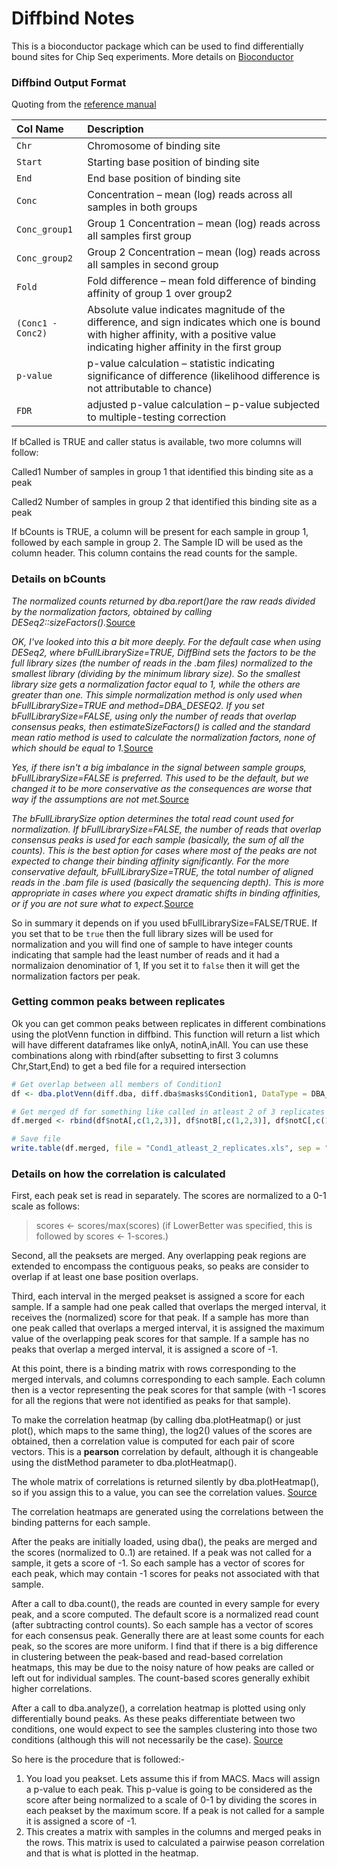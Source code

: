 # Diffbind Notes

This is a bioconductor package which can be used to find differentially bound sites for Chip Seq experiments. More details on [Bioconductor](https://bioconductor.org/packages/release/bioc/html/DiffBind.html)

### Diffbind Output Format
Quoting from the [reference manual](https://bioconductor.org/packages/release/bioc/manuals/DiffBind/man/DiffBind.pdf)

| Col Name | Description |
| :--- | :--- |
|`Chr` | Chromosome of binding site|
|`Start`|  Starting base position of binding site|
|`End` |  End base position of binding site|
|`Conc`|  Concentration – mean (log) reads across all samples in both groups
|`Conc_group1` |  Group 1 Concentration – mean (log) reads across all samples first group|
|`Conc_group2` |  Group 2 Concentration – mean (log) reads across all samples in second group|
|`Fold` |  Fold difference – mean fold difference of binding affinity of group 1 over group2 |
|`(Conc1 - Conc2)`|  Absolute value indicates magnitude of the difference, and sign indicates which one is bound with higher affinity, with a positive value indicating higher affinity in the first group
|`p-value` |  p-value calculation – statistic indicating significance of difference (likelihood difference is not attributable to chance)|
|`FDR` |  adjusted p-value calculation – p-value subjected to multiple-testing correction|

If bCalled is TRUE and caller status is available, two more columns will follow:

Called1 Number of samples in group 1 that identified this binding site as a peak

Called2 Number of samples in group 2 that identified this binding site as a peak

If bCounts is TRUE, a column will be present for each sample in group 1, followed by each sample in group 2. The Sample ID will be used as the column header. This column contains the read counts for the sample.

### Details on bCounts

*The normalized counts returned by dba.report()are the raw reads divided by the normalization factors, obtained by calling DESeq2::sizeFactors().*[Source](https://support.bioconductor.org/p/68134/#68168)

*OK, I've looked into this a bit more deeply. For the default case when using DESeq2, where bFullLibrarySize=TRUE, DiffBind sets the factors to be the full library sizes (the number of reads in the .bam files) normalized to the smallest library (dividing by the minimum library size). So the smallest library size gets a normalization factor equal to 1, while the others are greater than one. This simple normalization method is only used when bFullLibrarySize=TRUE and method=DBA_DESEQ2.  If you set bFullLibrarySize=FALSE, using only the number of reads that overlap consensus peaks, then estimateSizeFactors() is called and the standard mean ratio method is used to calculate the normalization factors, none of which should be equal to 1.*[Source](https://support.bioconductor.org/p/85046/#85060)

*Yes, if there isn't a big imbalance in the signal between sample groups, bFullLibrarySize=FALSE is preferred. This used to be the default, but we changed it to be more conservative as the consequences are worse that way if the assumptions are not met.*[Source](https://support.bioconductor.org/p/85046/#85069)

*The bFullLibrarySize option determines the total read count used for normalization. If bFullLibrarySize=FALSE, the number of reads that overlap consensus peaks is used for each sample (basically, the sum of all the counts). This is the best option for cases where most of the peaks are not expected to change their binding affinity significantly. For the more conservative default, bFullLibrarySize=TRUE, the total number of aligned reads in the .bam file is used (basically the sequencing depth). This is more appropriate in cases where you expect dramatic shifts in binding affinities, or if you are not sure what to expect.*[Source](https://support.bioconductor.org/p/79469/#79473)

So in summary it depends on if you used bFullLibrarySize=FALSE/TRUE. If you set that to be `true` then the full library sizes will be used for normalization and you will find one of sample to have integer counts indicating that sample had the least number of reads and it had a normalizaion denominatior of 1, If you set it to `false` then it will get the normalization factors per peak.

### Getting common peaks between replicates
Ok you can get common peaks between replicates in different combinations using the plotVenn function in diffbind. This function will return a list which will have different dataframes like onlyA, notinA,inAll. You can use these combinations along with rbind(after subsetting to first 3 columns Chr,Start,End) to get a bed file for a required intersection

```R
# Get overlap between all members of Condition1
df <- dba.plotVenn(diff.dba, diff.dba$masks$Condition1, DataType = DBA_DATA_FRAME)

# Get merged df for something like called in atleast 2 of 3 replicates
df.merged <- rbind(df$notA[,c(1,2,3)], df$notB[,c(1,2,3)], df$notC[,c(1,2,3)], df$inAll[,c(1,2,3)])

# Save file
write.table(df.merged, file = "Cond1_atleast_2_replicates.xls", sep = "\t", quote = FALSE, row.names = FALSE)
```

### Details on how the correlation is calculated

First, each peak set is read in separately. The scores are normalized to a 0-1 scale as follows:

>scores <- scores/max(scores)
(if LowerBetter was specified, this is followed by scores <- 1-scores.)

Second, all the peaksets are merged. Any overlapping peak regions are extended to encompass the contiguous peaks, so peaks are consider to overlap if at least one base position overlaps.

Third, each interval in the merged peakset is assigned a score for each sample. If a sample had one peak called that overlaps the merged interval, it receives the (normalized) score for that peak. If a sample has more than one peak called that overlaps a merged interval, it is assigned the maximum value of the overlapping peak scores for that sample. If a sample has no peaks that overlap a merged interval, it is assigned a score of -1.

At this point, there is a binding matrix with rows corresponding to the merged intervals, and columns corresponding to each sample. Each column then is a vector representing the peak scores for that sample (with -1 scores for all the regions that were not identified as peaks for that sample).

To make the correlation heatmap (by calling dba.plotHeatmap() or just plot(), which maps to the same thing),  the log2() values of the scores are obtained, then a correlation value is computed for each pair of score vectors. This is a **pearson** correlation by default, although it is changeable using the distMethod parameter to dba.plotHeatmap().

The whole matrix of correlations is returned silently by dba.plotHeatmap(), so if you assign this to a value, you can see the correlation values. [Source](https://support.bioconductor.org/p/63034/#63036)

The correlation heatmaps are generated using the correlations between the binding patterns for each sample.

After the peaks are initially loaded, using dba(), the peaks are merged and the scores (normalized to 0..1) are retained. If a peak was not called for a sample, it gets a score of -1. So each sample has a vector of scores for each peak, which may contain -1 scores for peaks not associated with that sample.

After a call to dba.count(), the reads are counted in every sample for every peak, and a score computed. The default score is a normalized read count (after subtracting control counts). So each sample has a vector of scores for each consensus peak. Generally there are at least some counts for each peak, so the scores are more uniform. I find that if there is a big difference in clustering between the peak-based and read-based correlation heatmaps, this may be due to the noisy nature of how peaks are called or left out for individual samples. The count-based scores generally exhibit higher correlations.

After a call to dba.analyze(), a correlation heatmap is plotted using only differentially bound peaks. As these peaks differentiate between two conditions, one would expect to see the samples clustering into those two conditions (although this will not necessarily be the case). [Source](https://support.bioconductor.org/p/66901/#66917)

So here is the procedure that is followed:-

1. You load you peakset. Lets assume this if from MACS. Macs will assign a p-value to each peak. This p-value is going to be considered as the score after being normalized to a scale of 0-1 by dividing the scores in each peakset by the maximum score. If a peak is not called for a sample it is assigned a score of -1. 
2. This creates a matrix with samples in the columns and merged peaks in the rows. This matrix is used to calculated a pairwise peason correlation and that is what is plotted in the heatmap.


